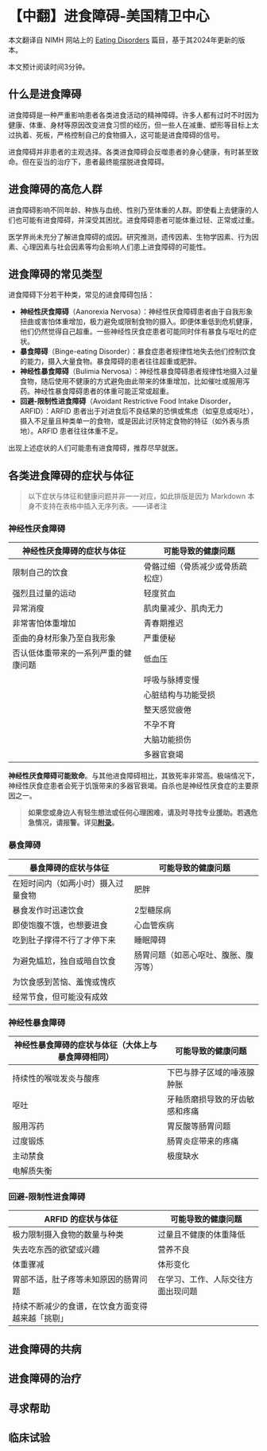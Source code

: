 # 【中翻】进食障碍-美国精卫中心

本文翻译自 NIMH 网站上的 [Eating Disorders](https://www.nimh.nih.gov/health/publications/eating-disorders) 篇目，基于其2024年更新的版本。

本文预计阅读时间3分钟。

## 什么是进食障碍

进食障碍是一种严重影响患者各类进食活动的精神障碍。许多人都有过时不时因为健康、体重、身材等原因改变进食习惯的经历，但一些人在减重、塑形等目标上太过执着、死板，严格控制自己的食物摄入，这可能是进食障碍的信号。

进食障碍并非患者的主观选择。各类进食障碍会反噬患者的身心健康，有时甚至致命。但在妥当的治疗下，患者最终能摆脱进食障碍。

## 进食障碍的高危人群

进食障碍影响不同年龄、种族与血统、性别乃至体重的人群。即使看上去健康的人们也可能有进食障碍，并深受其困扰。进食障碍患者可能体重过轻、正常或过重。

医学界尚未充分了解进食障碍的成因。研究推测，遗传因素、生物学因素、行为因素、心理因素与社会因素等均会影响人们患上进食障碍的可能性。

## 进食障碍的常见类型

进食障碍下分若干种类，常见的进食障碍包括：

- **神经性厌食障碍**（Aanorexia Nervosa）：神经性厌食障碍患者由于自我形象扭曲或害怕体重增加，极力避免或限制食物的摄入。即便体重低到危机健康，他们仍然觉得自己超重。一些神经性厌食症患者可能同时伴有暴食与呕吐的症状。
- **暴食障碍**（Binge-eating Disorder）：暴食症患者规律性地失去他们控制饮食的能力，摄入大量食物。暴食障碍的患者往往超重或肥胖。
- **神经性暴食障碍**（Bulimia Nervosa）：神经性暴食障碍患者规律性地摄入过量食物，随后使用不健康的方式避免由此带来的体重增加，比如催吐或服用泻药。神经性暴食障碍患者的体重可能正常或超重。
- **回避-限制性进食障碍**（Avoidant Restrictive Food Intake Disorder，ARFID）：ARFID 患者出于对进食后不良结果的恐惧或焦虑（如窒息或呕吐），摄入不足量且种类单一的食物，或是因此讨厌特定食物的特征（如外表与质地）。ARFID 患者往往体重不足。

出现上述症状的人们可能患有进食障碍，推荐尽早就医。

## 各类进食障碍的症状与体征

> 以下症状与体征和健康问题并非一一对应，如此排版是因为 Markdown 本身不支持在表格中插入无序列表。——译者注

### 神经性厌食障碍

|神经性厌食障碍的症状与体征|可能导致的健康问题|
|-|-|
|限制自己的饮食|骨骼过细（骨质减少或骨质疏松症）|
|强烈且过量的运动|轻度贫血|
|异常消瘦|肌肉量减少、肌肉无力|
|非常害怕体重增加|青春期推迟|
|歪曲的身材形象乃至自我形象|严重便秘|
|否认低体重带来的一系列严重的健康问题|低血压|
||呼吸与脉搏变慢|
||心脏结构与功能受损|
||整天感觉疲倦|
||不孕不育|
||大脑功能损伤|
||多器官衰竭|

**神经性厌食障碍可能致命**。与其他进食障碍相比，其致死率非常高。极端情况下，神经性厌食症患者会死于饥饿带来的多器官衰竭。自杀也是神经性厌食症的主要原因之一。

> **如果您或身边人有轻生想法或任何心理困难，请及时寻找专业援助。若遇危急情况，请报警。详见[附录](../appendix.md#危机干预与报警)。**

### 暴食障碍

|暴食障碍的症状与体征|可能导致的健康问题|
|-|-|
|在短时间内（如两小时）摄入过量食物|肥胖|
|暴食发作时迅速饮食|2型糖尿病|
|即使饱腹不饿，也想要进食|心血管疾病|
|吃到肚子撑得不行了才停下来|睡眠障碍|
|为避免尴尬，独自或暗自饮食|肠胃问题（如恶心呕吐、腹胀、腹泻等）|
|为饮食感到苦恼、羞愧或愧疚||
|经常节食，但可能没有成效||

### 神经性暴食障碍

|神经性暴食障碍的症状与体征（大体上与暴食障碍相同）|可能导致的健康问题|
|-|-|
|持续性的喉咙发炎与酸疼|下巴与脖子区域的唾液腺肿胀|
|呕吐|牙釉质磨损导致的牙齿敏感和疼痛|
|服用泻药|胃反酸等肠胃问题|
|过度锻炼|肠胃炎症带来的疼痛|
|主动禁食|极度缺水|
|电解质失衡||

### 回避-限制性进食障碍

|ARFID 的症状与体征|可能导致的健康问题|
|-|-|
|极力限制摄入食物的数量与种类|过量且不健康的体重降低|
|失去吃东西的欲望或兴趣|营养不良|
|体重骤减|体形变化|
|胃部不适，肚子疼等未知原因的肠胃问题|在学习、工作、人际交往方面出现问题|
|持续不断减少的食谱，在饮食方面变得越来越「挑剔」||

## 进食障碍的共病

## 进食障碍的治疗

## 寻求帮助

## 临床试验
